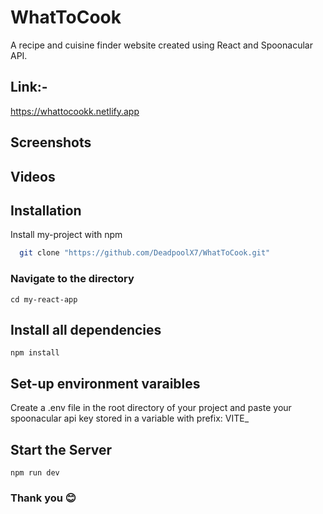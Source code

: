 
# WhatToCook

A recipe and cuisine finder website created using React and Spoonacular API.
## Link:-
https://whattocookk.netlify.app

## Screenshots


## Videos


## Installation

Install my-project with npm

```bash
  git clone "https://github.com/DeadpoolX7/WhatToCook.git"

```
### Navigate to the directory
```
cd my-react-app
```    
## Install all dependencies
```
npm install
```

## Set-up environment varaibles

Create a .env file in the root directory of your project and paste your spoonacular api key stored in a variable with prefix:  VITE_

## Start the  Server
  ```
  npm run dev
```

### Thank you 😊

